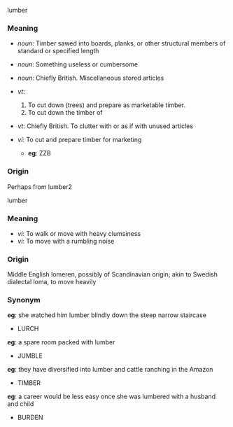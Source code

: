 lumber
### Meaning
+ _noun_: Timber sawed into boards, planks, or other structural members of standard or specified length
+ _noun_: Something useless or cumbersome
+ _noun_: Chiefly British. Miscellaneous stored articles

+ _vt_:
   1. To cut down (trees) and prepare as marketable timber.
   2. To cut down the timber of
+ _vt_: Chiefly British. To clutter with or as if with unused articles
+ _vi_: To cut and prepare timber for marketing
    + __eg__: ZZB

### Origin

Perhaps from lumber2

lumber
### Meaning
+ _vi_: To walk or move with heavy clumsiness
+ _vi_: To move with a rumbling noise

### Origin

Middle English lomeren, possibly of Scandinavian origin; akin to Swedish dialectal loma, to move heavily

### Synonym

__eg__: she watched him lumber blindly down the steep narrow staircase

+ LURCH

__eg__: a spare room packed with lumber

+ JUMBLE

__eg__: they have diversified into lumber and cattle ranching in the Amazon

+ TIMBER

__eg__: a career would be less easy once she was lumbered with a husband and child

+ BURDEN


